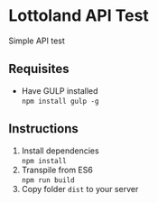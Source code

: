 # Lottoland API Test
Simple API test

## Requisites
* Have GULP installed  
`npm install gulp -g`

## Instructions
1. Install dependencies  
`npm install`
2. Transpile from ES6  
`npm run build`
3. Copy folder `dist` to your server